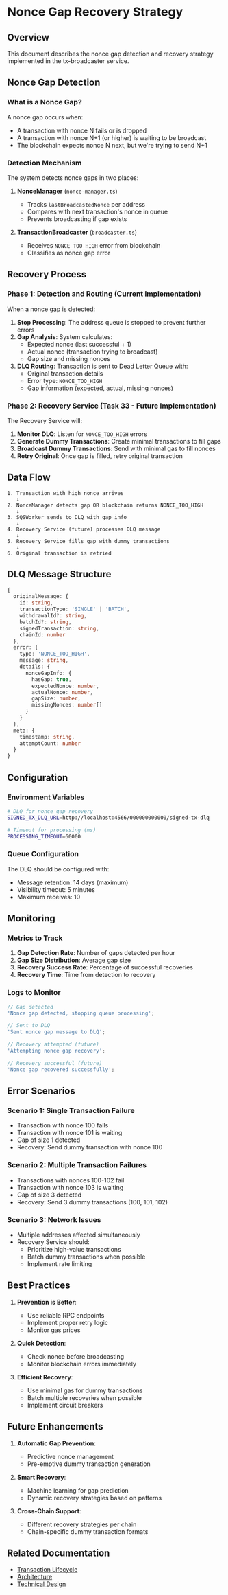 # Nonce Gap Recovery Strategy

## Overview

This document describes the nonce gap detection and recovery strategy implemented in the tx-broadcaster service.

## Nonce Gap Detection

### What is a Nonce Gap?

A nonce gap occurs when:

- A transaction with nonce N fails or is dropped
- A transaction with nonce N+1 (or higher) is waiting to be broadcast
- The blockchain expects nonce N next, but we're trying to send N+1

### Detection Mechanism

The system detects nonce gaps in two places:

1. **NonceManager** (`nonce-manager.ts`)
   - Tracks `lastBroadcastedNonce` per address
   - Compares with next transaction's nonce in queue
   - Prevents broadcasting if gap exists

2. **TransactionBroadcaster** (`broadcaster.ts`)
   - Receives `NONCE_TOO_HIGH` error from blockchain
   - Classifies as nonce gap error

## Recovery Process

### Phase 1: Detection and Routing (Current Implementation)

When a nonce gap is detected:

1. **Stop Processing**: The address queue is stopped to prevent further errors
2. **Gap Analysis**: System calculates:
   - Expected nonce (last successful + 1)
   - Actual nonce (transaction trying to broadcast)
   - Gap size and missing nonces
3. **DLQ Routing**: Transaction is sent to Dead Letter Queue with:
   - Original transaction details
   - Error type: `NONCE_TOO_HIGH`
   - Gap information (expected, actual, missing nonces)

### Phase 2: Recovery Service (Task 33 - Future Implementation)

The Recovery Service will:

1. **Monitor DLQ**: Listen for `NONCE_TOO_HIGH` errors
2. **Generate Dummy Transactions**: Create minimal transactions to fill gaps
3. **Broadcast Dummy Transactions**: Send with minimal gas to fill nonces
4. **Retry Original**: Once gap is filled, retry original transaction

## Data Flow

```
1. Transaction with high nonce arrives
   ↓
2. NonceManager detects gap OR blockchain returns NONCE_TOO_HIGH
   ↓
3. SQSWorker sends to DLQ with gap info
   ↓
4. Recovery Service (future) processes DLQ message
   ↓
5. Recovery Service fills gap with dummy transactions
   ↓
6. Original transaction is retried
```

## DLQ Message Structure

```typescript
{
  originalMessage: {
    id: string,
    transactionType: 'SINGLE' | 'BATCH',
    withdrawalId?: string,
    batchId?: string,
    signedTransaction: string,
    chainId: number
  },
  error: {
    type: 'NONCE_TOO_HIGH',
    message: string,
    details: {
      nonceGapInfo: {
        hasGap: true,
        expectedNonce: number,
        actualNonce: number,
        gapSize: number,
        missingNonces: number[]
      }
    }
  },
  meta: {
    timestamp: string,
    attemptCount: number
  }
}
```

## Configuration

### Environment Variables

```bash
# DLQ for nonce gap recovery
SIGNED_TX_DLQ_URL=http://localhost:4566/000000000000/signed-tx-dlq

# Timeout for processing (ms)
PROCESSING_TIMEOUT=60000
```

### Queue Configuration

The DLQ should be configured with:

- Message retention: 14 days (maximum)
- Visibility timeout: 5 minutes
- Maximum receives: 10

## Monitoring

### Metrics to Track

1. **Gap Detection Rate**: Number of gaps detected per hour
2. **Gap Size Distribution**: Average gap size
3. **Recovery Success Rate**: Percentage of successful recoveries
4. **Recovery Time**: Time from detection to recovery

### Logs to Monitor

```typescript
// Gap detected
'Nonce gap detected, stopping queue processing';

// Sent to DLQ
'Sent nonce gap message to DLQ';

// Recovery attempted (future)
'Attempting nonce gap recovery';

// Recovery successful (future)
'Nonce gap recovered successfully';
```

## Error Scenarios

### Scenario 1: Single Transaction Failure

- Transaction with nonce 100 fails
- Transaction with nonce 101 is waiting
- Gap of size 1 detected
- Recovery: Send dummy transaction with nonce 100

### Scenario 2: Multiple Transaction Failures

- Transactions with nonces 100-102 fail
- Transaction with nonce 103 is waiting
- Gap of size 3 detected
- Recovery: Send 3 dummy transactions (100, 101, 102)

### Scenario 3: Network Issues

- Multiple addresses affected simultaneously
- Recovery Service should:
  - Prioritize high-value transactions
  - Batch dummy transactions when possible
  - Implement rate limiting

## Best Practices

1. **Prevention is Better**:
   - Use reliable RPC endpoints
   - Implement proper retry logic
   - Monitor gas prices

2. **Quick Detection**:
   - Check nonce before broadcasting
   - Monitor blockchain errors immediately

3. **Efficient Recovery**:
   - Use minimal gas for dummy transactions
   - Batch multiple recoveries when possible
   - Implement circuit breakers

## Future Enhancements

1. **Automatic Gap Prevention**:
   - Predictive nonce management
   - Pre-emptive dummy transaction generation

2. **Smart Recovery**:
   - Machine learning for gap prediction
   - Dynamic recovery strategies based on patterns

3. **Cross-Chain Support**:
   - Different recovery strategies per chain
   - Chain-specific dummy transaction formats

## Related Documentation

- [Transaction Lifecycle](./TRANSACTION_LIFECYCLE.md)
- [Architecture](./ARCHITECTURE.md)
- [Technical Design](./TECHNICAL_DESIGN.md)
